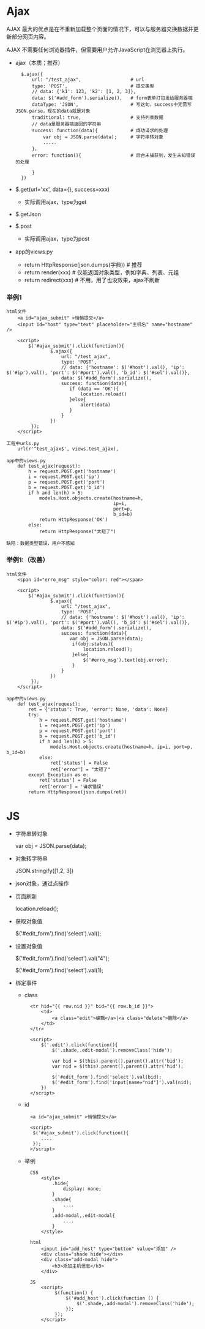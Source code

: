 # Ajax #
AJAX 最大的优点是在不重新加载整个页面的情况下，可以与服务器交换数据并更新部分网页内容。

AJAX 不需要任何浏览器插件，但需要用户允许JavaScript在浏览器上执行。

- ajax（本质；推荐）
		
	    $.ajax({
	        url: "/test_ajax",					# url
	        type: 'POST',						# 提交类型
	        // data: {'k1': 123, 'k2': [1, 2, 3]},
			data: $('#add_form').serialize(), 	# form表单打包发给服务器端
			dataType: 'JSON', 					# 写这句，success中无需写JSON.parse，现在的data就是对象
            traditional: true,					# 支持列表数据
			// data是服务器端返回的字符串
	        success: function(data){			# 成功请求的处理
				var obj = JSON.parse(data);		# 字符串转对象
	          	.....
	        }，
			error: function(){					# 后台未捕获到，发生未知错误的处理
                        
            }
	    })

- $.get(url='xx', data={}, success=xxx)
	- 实际调用ajax，type为get
- $.getJson
- $.post
	- 实际调用ajax，type为post

- app的views.py
	- return HttpResponse(json.dumps(字典))  # 推荐
	- return render(xxx)						# 仅能返回对象类型，例如字典、列表、元组
	- return redirect(xxx)					# 不用，用了也没效果，ajax不刷新
	     
### 举例1
	html文件
		<a id="ajax_submit" >悄悄提交</a>
		<input id="host" type="text" placeholder="主机名" name="hostname" />
	
		<script>
			$('#ajax_submit').click(function(){
	                $.ajax({
	                    url: "/test_ajax",
	                    type: 'POST',
	                    // data: {'hostname': $('#host').val(), 'ip': $('#ip').val(), 'port': $('#port').val(), 'b_id': $('#sel').val()},
						data: $('#add_form').serialize(),
	                    success: function(data){
	                       if (data == 'OK'){
	                           location.reload() 
	                       }else{
	                           alert(data)
	                       }
	                    }
	                })
	         });
		</script>

	工程中urls.py
		url(r'^test_ajax$', views.test_ajax),

	app中的views.py
		def test_ajax(request):
		    h = request.POST.get('hostname')
		    i = request.POST.get('ip')
		    p = request.POST.get('port')
		    b = request.POST.get('b_id')
		    if h and len(h) > 5:
		        models.Host.objects.create(hostname=h,
		                                   ip=i,
		                                   port=p,
		                                   b_id=b)
		        return HttpResponse('OK')
		    else:
		        return HttpResponse("太短了")

	缺陷：数据类型错误，用户不感知	

### 举例1:（改善）
	html文件
		<span id="erro_msg" style="color: red"></span>

		<script>
			$('#ajax_submit').click(function(){
	                $.ajax({
	                    url: "/test_ajax",
	                    type: 'POST',
	                    // data: {'hostname': $('#host').val(), 'ip': $('#ip').val(), 'port': $('#port').val(), 'b_id': $('#sel').val()},
						data: $('#add_form').serialize(),
	                    success: function(data){
	                       var obj = JSON.parse(data);
	                        if(obj.status){
	                            location.reload();
	                        }else{
	                            $('#erro_msg').text(obj.error);
	                        }
	                    }
	                })
	         });	
	    </script>

	app中的views.py
		def test_ajax(request):
		    ret = {'status': True, 'error': None, 'data': None}
		    try:
		        h = request.POST.get('hostname')
		        i = request.POST.get('ip')
		        p = request.POST.get('port')
		        b = request.POST.get('b_id')
		        if h and len(h) > 5:
		            models.Host.objects.create(hostname=h, ip=i, port=p, b_id=b)
		        else:
		            ret['status'] = False
		            ret['error'] = "太短了"
		    except Exception as e:
		        ret['status'] = False
		        ret['error'] = '请求错误'
		    return HttpResponse(json.dumps(ret))

# JS #
- 字符串转对象

	var obj = JSON.parse(data);

- 对象转字符串

	JSON.stringify([1,2, 3])

- json对象，通过点操作

- 页面刷新

	location.reload();
- 获取对象值

	$('#edit_form').find('select').val();	

- 设置对象值
	
	$('#edit_form').find('select').val("4");

	$('#edit_form').find('select').val(1);

- 绑定事件
	- class

			<tr hid="{{ row.nid }}" bid="{{ row.b_id }}">
				<td>
					<a class="edit">编辑</a>|<a class="delete">删除</a>
				</td>
			</tr>
			
			<script>
			 	$('.edit').click(function(){
			        $('.shade,.edit-modal').removeClass('hide');
			
			        var bid = $(this).parent().parent().attr('bid');
			        var nid = $(this).parent().parent().attr('hid');
			
			        $('#edit_form').find('select').val(bid);
			        $('#edit_form').find('input[name="nid"]').val(nid);
				})
		    </script>

	- id

			<a id="ajax_submit" >悄悄提交</a>
	
			<script>
			 $('#ajax_submit').click(function(){
				....
			 });
			</script>
	
	- 举例

			CSS
				<style>
			        .hide{
			            display: none;
			        }
			        .shade{
			            ....
			        }
			        .add-modal,.edit-modal{
			            ....
			        }
			    </style>

			html
				<input id="add_host" type="button" value="添加" />
				<div class="shade hide"></div>
			    <div class="add-modal hide">
			        <h3>添加主机信息</h3>
				</div>

			JS
				<script>
					 $(function() {
			             $('#add_host').click(function () {
			                 $('.shade,.add-modal').removeClass('hide');
			             });
					 });
				</script>









